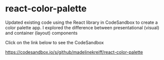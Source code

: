 # react-color-palette
Updated existing code using the React library in CodeSandbox to create a color palette app.
I explored the difference between presentational (visual) and container (layout) components

Click on the link below to see the CodeSandbox

https://codesandbox.io/s/github/madelinekreiff/react-color-palette
